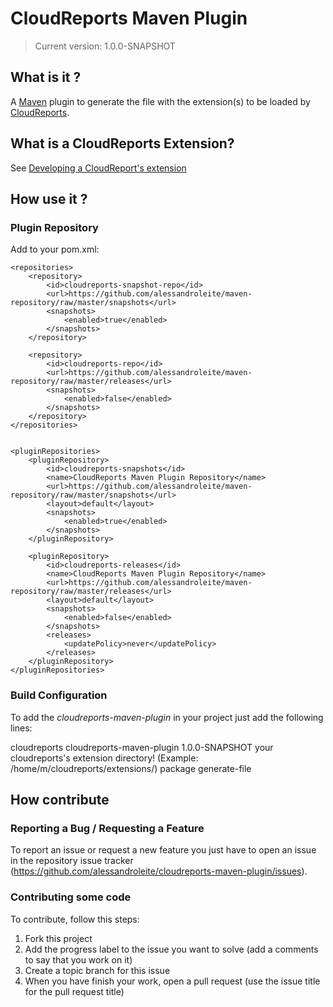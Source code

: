 CloudReports Maven Plugin
===================

>Current version: 1.0.0-SNAPSHOT

What is it ?
------------

A [Maven][maven] plugin to generate the file with the extension(s) to be loaded by [CloudReports][cloudreports].

What is a CloudReports Extension?
------------

See [Developing a CloudReport's extension][cloudreports-developing-extensions]

How use it ?
------------

### Plugin Repository

Add to your pom.xml:

	<repositories>
		<repository>
			<id>cloudreports-snapshot-repo</id>
			<url>https://github.com/alessandroleite/maven-repository/raw/master/snapshots</url>
			<snapshots>
				<enabled>true</enabled>
			</snapshots>
		</repository>

		<repository>
			<id>cloudreports-repo</id>
			<url>https://github.com/alessandroleite/maven-repository/raw/master/releases</url>
			<snapshots>
				<enabled>false</enabled>
			</snapshots>
		</repository>
	</repositories>


	<pluginRepositories>
		<pluginRepository>
			<id>cloudreports-snapshots</id>
			<name>CloudReports Maven Plugin Repository</name>
			<url>https://github.com/alessandroleite/maven-repository/raw/master/snapshots</url>
			<layout>default</layout>
			<snapshots>
				<enabled>true</enabled>
			</snapshots>
		</pluginRepository>

		<pluginRepository>
			<id>cloudreports-releases</id>
			<name>CloudReports Maven Plugin Repository</name>
			<url>https://github.com/alessandroleite/maven-repository/raw/master/releases</url>
			<layout>default</layout>
			<snapshots>
				<enabled>false</enabled>
			</snapshots>
			<releases>
				<updatePolicy>never</updatePolicy>
			</releases>
		</pluginRepository>
	</pluginRepositories>


### Build Configuration

To add the _cloudreports-maven-plugin_ in your project just add the following lines:

<plugins>
	<plugin>
		<groupId>cloudreports</groupId>
		<artifactId>cloudreports-maven-plugin</artifactId>
		<version>1.0.0-SNAPSHOT</version>
		<configuration>
			<extensionDir>your cloudreports's extension directory! (Example: /home/m/cloudreports/extensions/)</extensionDir>
		</configuration>
		<executions>
			<execution>
				<phase>package</phase>
				<goals>
					<goal>generate-file</goal>
				</goals>
			</execution>
		</executions>
	</plugin>
</plugins>

How contribute
--------------

### Reporting a Bug / Requesting a Feature

To report an issue or request a new feature you just have to open an issue in the repository issue tracker (<https://github.com/alessandroleite/cloudreports-maven-plugin/issues>).

### Contributing some code

To contribute, follow this steps:

 1. Fork this project
 2. Add the progress label to the issue you want to solve (add a comments to say that you work on it)
 3. Create a topic branch for this issue
 4. When you have finish your work, open a pull request (use the issue title for the pull request title)
 
[maven]: http://maven.apache.org/
[cloudreports]:https://github.com/thiagotts/CloudReports/
[cloudreports-developing-extensions]:https://github.com/thiagotts/CloudReports/wiki/Developing-extensions
 